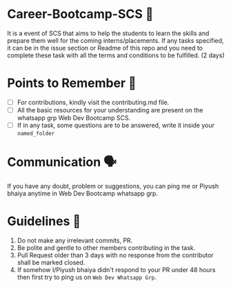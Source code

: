 # Career-Bootcamp-SCS 🎯

It is a event of SCS that aims to help the students to learn the skills and prepare them well for the coming interns/placements.
If any tasks specified, it can be in the issue section or Readme of this repo and you need to complete these task with all the terms and conditions to be fulfilled. (2 days)

# Points to Remember 📃

- [ ] For contributions, kindly visit the contributing.md file.
- [ ] All the basic resources for your understanding are present on the whatsapp grp Web Dev Bootcamp SCS.
- [ ] If in any task, some questions are to be answered, write it inside your `named_folder`

# Communication 🗣️

If you have any doubt, problem or suggestions, you can ping me or Piyush bhaiya anytime in Web Dev Bootcamp whatsapp grp.

# Guidelines 🔴

1. Do not make any irrelevant commits, PR.
2. Be polite and gentle to other members contributing in the task.
3. Pull Request older than 3 days with no response from the contributor shall be marked closed.
4. If somehow I/Piyush bhaiya didn't respond to your PR under 48 hours then first try to ping us on `Web Dev Whatsapp Grp`.
